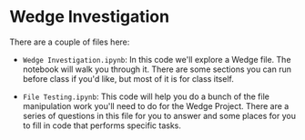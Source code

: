# Wedge Investigation

There are a couple of files here: 

* `Wedge Investigation.ipynb`: In this code we'll explore a Wedge file. The
notebook will walk you through it. There are some
sections you can run before class if you'd like, but most of it is for class itself.

* `File Testing.ipynb`: This code will help you do a bunch of the file
manipulation work you'll need to do for the Wedge Project. There are a series
of questions in this file for you to answer and some places for you to fill 
in code that performs specific tasks. 
